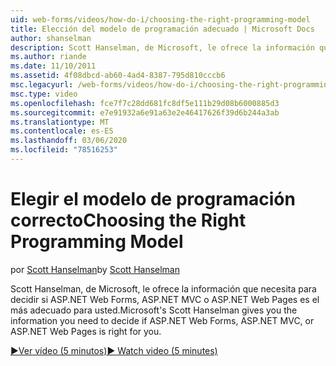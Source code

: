 ```yaml
---
uid: web-forms/videos/how-do-i/choosing-the-right-programming-model
title: Elección del modelo de programación adecuado | Microsoft Docs
author: shanselman
description: Scott Hanselman, de Microsoft, le ofrece la información que necesita para decidir si ASP.NET Web Forms, ASP.NET MVC o ASP.NET Web Pages es el más adecuado para usted.
ms.author: riande
ms.date: 11/10/2011
ms.assetid: 4f08dbcd-ab60-4ad4-8387-795d810cccb6
msc.legacyurl: /web-forms/videos/how-do-i/choosing-the-right-programming-model
msc.type: video
ms.openlocfilehash: fce7f7c28dd681fc8df5e111b29d08b6000885d3
ms.sourcegitcommit: e7e91932a6e91a63e2e46417626f39d6b244a3ab
ms.translationtype: MT
ms.contentlocale: es-ES
ms.lasthandoff: 03/06/2020
ms.locfileid: "78516253"
---
```

# <a name="choosing-the-right-programming-model"></a><span data-ttu-id="85525-103">Elegir el modelo de programación correcto</span><span class="sxs-lookup"><span data-stu-id="85525-103">Choosing the Right Programming Model</span></span>

<span data-ttu-id="85525-104">por [Scott Hanselman](https://github.com/shanselman)</span><span class="sxs-lookup"><span data-stu-id="85525-104">by [Scott Hanselman](https://github.com/shanselman)</span></span>

<span data-ttu-id="85525-105">Scott Hanselman, de Microsoft, le ofrece la información que necesita para decidir si ASP.NET Web Forms, ASP.NET MVC o ASP.NET Web Pages es el más adecuado para usted.</span><span class="sxs-lookup"><span data-stu-id="85525-105">Microsoft's Scott Hanselman gives you the information you need to decide if ASP.NET Web Forms, ASP.NET MVC, or ASP.NET Web Pages is right for you.</span></span>

[<span data-ttu-id="85525-106">&#9654;Ver vídeo (5 minutos)</span><span class="sxs-lookup"><span data-stu-id="85525-106">&#9654; Watch video (5 minutes)</span></span>](https://channel9.msdn.com/Blogs/ASP-NET-Site-Videos/choosing-the-right-programming-model)
